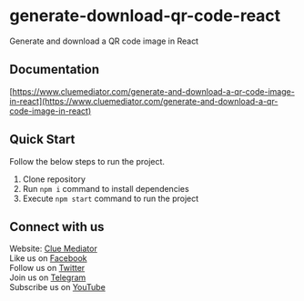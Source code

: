 # generate-download-qr-code-react
Generate and download a QR code image in React

## Documentation

[https://www.cluemediator.com/generate-and-download-a-qr-code-image-in-react](https://www.cluemediator.com/generate-and-download-a-qr-code-image-in-react)

## Quick Start

Follow the below steps to run the project.

1. Clone repository
2. Run `npm i` command to install dependencies
3. Execute `npm start` command to run the project

## Connect with us

Website: [Clue Mediator](https://www.cluemediator.com)  
Like us on [Facebook](https://www.facebook.com/thecluemediator)  
Follow us on [Twitter](https://twitter.com/cluemediator)  
Join us on [Telegram](https://t.me/cluemediator)  
Subscribe us on [YouTube](https://www.youtube.com/ClueMediator)